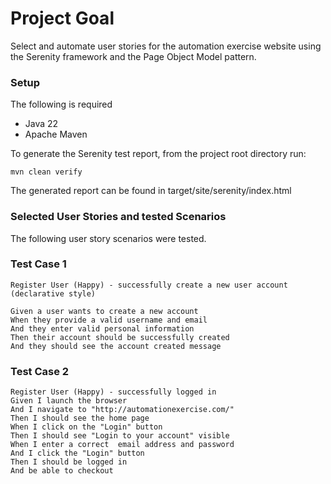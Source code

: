 # Project Goal
Select and automate user stories for the automation exercise website using the Serenity framework and the Page
Object Model pattern.

### Setup
The following is required
- Java 22
- Apache Maven

To generate the Serenity test report, from the project root directory run:
```shell
mvn clean verify
```
The generated report can be found in target/site/serenity/index.html

### Selected User Stories and tested Scenarios

The following user story scenarios were tested. 

### Test Case 1

```gherkin
Register User (Happy) - successfully create a new user account (declarative style)

Given a user wants to create a new account
When they provide a valid username and email
And they enter valid personal information
Then their account should be successfully created
And they should see the account created message
```

### Test Case 2
```gherkin
Register User (Happy) - successfully logged in
Given I launch the browser
And I navigate to "http://automationexercise.com/"
Then I should see the home page
When I click on the "Login" button
Then I should see "Login to your account" visible
When I enter a correct  email address and password
And I click the "Login" button
Then I should be logged in
And be able to checkout
```
